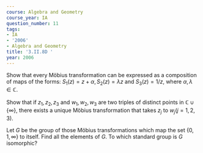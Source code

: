 ```yaml
---
course: Algebra and Geometry
course_year: IA
question_number: 11
tags:
- IA
- '2006'
- Algebra and Geometry
title: '3.II.8D '
year: 2006
---
```



Show that every Möbius transformation can be expressed as a composition of maps of the forms: $S_{1}(z)=z+\alpha, S_{2}(z)=\lambda z$ and $S_{3}(z)=1 / z$, where $\alpha, \lambda \in \mathbb{C}$.

Show that if $z_{1}, z_{2}, z_{3}$ and $w_{1}, w_{2}, w_{3}$ are two triples of distinct points in $\mathbb{C} \cup\{\infty\}$, there exists a unique Möbius transformation that takes $z_{j}$ to $w_{j}(j=1,2,3)$.

Let $G$ be the group of those Möbius transformations which map the set $\{0,1, \infty\}$ to itself. Find all the elements of $G$. To which standard group is $G$ isomorphic?